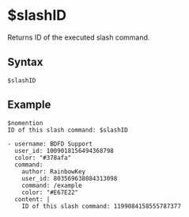 # $slashID
Returns ID of the executed slash command.

## Syntax
```
$slashID
```

## Example
```
$nomention
ID of this slash command: $slashID
```

``` discord yaml
- username: BDFD Support
  user_id: 1009018156494368798
  color: "#378afa"
  command:
    author: RainbowKey
    user_id: 803569638084313098
    command: /example
    color: "#E67E22"
  content: |
    ID of this slash command: 1199084158555787377
```

